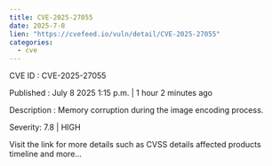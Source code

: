 ```yaml
--- 
title: CVE-2025-27055
date: 2025-7-8
lien: "https://cvefeed.io/vuln/detail/CVE-2025-27055"
categories:
  - cve
---
```


CVE ID : CVE-2025-27055

Published :  July 8
2025
1:15 p.m. | 1 hour
2 minutes ago

Description : Memory corruption during the image encoding process.

Severity: 7.8 | HIGH

Visit the link for more details
such as CVSS details
affected products
timeline
and more...

